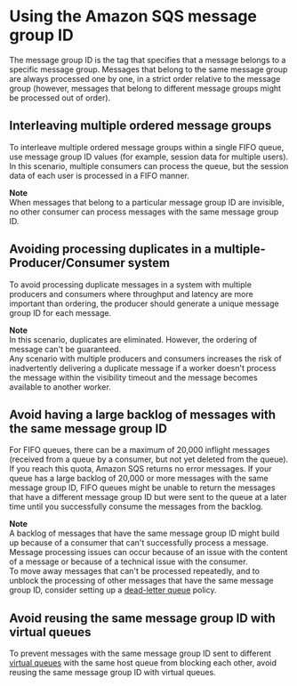 # Using the Amazon SQS message group ID<a name="using-messagegroupid-property"></a>

The message group ID is the tag that specifies that a message belongs to a specific message group\. Messages that belong to the same message group are always processed one by one, in a strict order relative to the message group \(however, messages that belong to different message groups might be processed out of order\)\.

## Interleaving multiple ordered message groups<a name="interleaving-multiple-ordered-message-groups"></a>

To interleave multiple ordered message groups within a single FIFO queue, use message group ID values \(for example, session data for multiple users\)\. In this scenario, multiple consumers can process the queue, but the session data of each user is processed in a FIFO manner\.

**Note**  
When messages that belong to a particular message group ID are invisible, no other consumer can process messages with the same message group ID\.

## Avoiding processing duplicates in a multiple\-Producer/Consumer system<a name="avoding-processing-duplicates-in-multiple-producer-consumer-system"></a>

To avoid processing duplicate messages in a system with multiple producers and consumers where throughput and latency are more important than ordering, the producer should generate a unique message group ID for each message\.

**Note**  
In this scenario, duplicates are eliminated\. However, the ordering of message can't be guaranteed\.  
Any scenario with multiple producers and consumers increases the risk of inadvertently delivering a duplicate message if a worker doesn't process the message within the visibility timeout and the message becomes available to another worker\.

## Avoid having a large backlog of messages with the same message group ID<a name="avoiding-having-a-large-backlog-of-messages-with-the-same-message-group-id"></a>

For FIFO queues, there can be a maximum of 20,000 inflight messages \(received from a queue by a consumer, but not yet deleted from the queue\)\. If you reach this quota, Amazon SQS returns no error messages\. If your queue has a large backlog of 20,000 or more messages with the same message group ID, FIFO queues might be unable to return the messages that have a different message group ID but were sent to the queue at a later time until you successfully consume the messages from the backlog\.

**Note**  
A backlog of messages that have the same message group ID might build up because of a consumer that can't successfully process a message\. Message processing issues can occur because of an issue with the content of a message or because of a technical issue with the consumer\.  
To move away messages that can't be processed repeatedly, and to unblock the processing of other messages that have the same message group ID, consider setting up a [dead\-letter queue](sqs-dead-letter-queues.md) policy\.

## Avoid reusing the same message group ID with virtual queues<a name="avoiding-reusing-message-group-id-with-virtual-queues"></a>

To prevent messages with the same message group ID sent to different [virtual queues](sqs-temporary-queues.md#virtual-queues) with the same host queue from blocking each other, avoid reusing the same message group ID with virtual queues\.